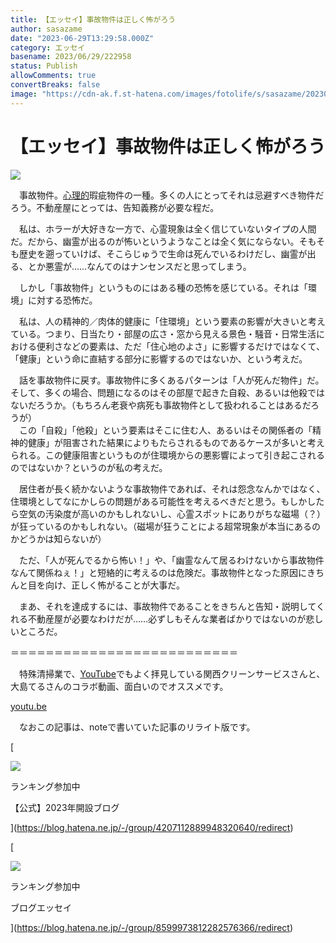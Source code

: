 ```yaml
---
title: 【エッセイ】事故物件は正しく怖がろう
author: sasazame
date: "2023-06-29T13:29:58.000Z"
category: エッセイ
basename: 2023/06/29/222958
status: Publish
allowComments: true
convertBreaks: false
image: "https://cdn-ak.f.st-hatena.com/images/fotolife/s/sasazame/20230707/20230707200052.png"
---
```

# 【エッセイ】事故物件は正しく怖がろう

![](https://cdn-ak.f.st-hatena.com/images/fotolife/s/sasazame/20230707/20230707200052.png)

　事故物件。[心理的](https://d.hatena.ne.jp/keyword/%BF%B4%CD%FD%C5%AA)瑕疵物件の一種。多くの人にとってそれは忌避すべき物件だろう。不動産屋にとっては、告知義務が必要な程だ。

　私は、ホラーが大好きな一方で、心霊現象は全く信じていないタイプの人間だ。だから、幽霊が出るのが怖いというようなことは全く気にならない。そもそも歴史を遡っていけば、そこらじゅうで生命は死んでいるわけだし、幽霊が出る、とか悪霊が……なんてのはナンセンスだと思ってしまう。

　しかし「事故物件」というものにはある種の恐怖を感じている。それは「環境」に対する恐怖だ。

　私は、人の精神的／肉体的健康に「住環境」という要素の影響が大きいと考えている。つまり、日当たり・部屋の広さ・窓から見える景色・騒音・日常生活における便利さなどの要素は、ただ「住心地のよさ」に影響するだけではなくて、「健康」という命に直結する部分に影響するのではないか、という考えだ。

　話を事故物件に戻す。事故物件に多くあるパターンは「人が死んだ物件」だ。そして、多くの場合、問題になるのはその部屋で起きた自殺、あるいは他殺ではないだろうか。（もちろん老衰や病死も事故物件として扱われることはあるだろうが）  
　この「自殺」「他殺」という要素はそこに住む人、あるいはその関係者の「精神的健康」が阻害された結果によりもたらされるものであるケースが多いと考えられる。この健康阻害というものが住環境からの悪影響によって引き起こされるのではないか？というのが私の考えだ。

　居住者が長く続かないような事故物件であれば、それは怨念なんかではなく、住環境としてなにかしらの問題がある可能性を考えるべきだと思う。もしかしたら空気の汚染度が高いのかもしれないし、心霊スポットにありがちな磁場（？）が狂っているのかもしれない。（磁場が狂うことによる超常現象が本当にあるのかどうかは知らないが）

　ただ、「人が死んでるから怖い！」や、「幽霊なんて居るわけないから事故物件なんて関係ねぇ！」と短絡的に考えるのは危険だ。事故物件となった原因にきちんと目を向け、正しく怖がることが大事だ。

　まあ、それを達成するには、事故物件であることをきちんと告知・説明してくれる不動産屋が必要なわけだが……必ずしもそんな業者ばかりではないのが悲しいところだ。

＝＝＝＝＝＝＝＝＝＝＝＝＝＝＝＝＝＝＝＝＝＝＝＝＝＝

　特殊清掃業で、[YouTube](https://d.hatena.ne.jp/keyword/YouTube)でもよく拝見している関西クリーンサービスさんと、大島てるさんのコラボ動画、面白いのでオススメです。 [](https://youtu.be/yewLXGZQv64)

[youtu.be](https://youtu.be/yewLXGZQv64)

　なおこの記事は、noteで書いていた記事のリライト版です。

[

![](https://cdn.image.st-hatena.com/image/square/faa1264c227008e8b759458790977cdaf6601b23/backend=imagemagick;height=80;version=1;width=80/https%3A%2F%2Fcdn.user.blog.st-hatena.com%2Fcircle_image%2F62150696%2F1672022764175731)

ランキング参加中

【公式】2023年開設ブログ



](https://blog.hatena.ne.jp/-/group/4207112889948320640/redirect)

[

![](https://cdn.image.st-hatena.com/image/square/3e5728d1f3d28228faebd5ade79c6fb43a92662a/backend=imagemagick;height=80;version=1;width=80/https%3A%2F%2Fcdn.user.blog.st-hatena.com%2Fcircle_image%2F117021209%2F1514353071527473)

ランキング参加中

ブログエッセイ



](https://blog.hatena.ne.jp/-/group/8599973812282576366/redirect)